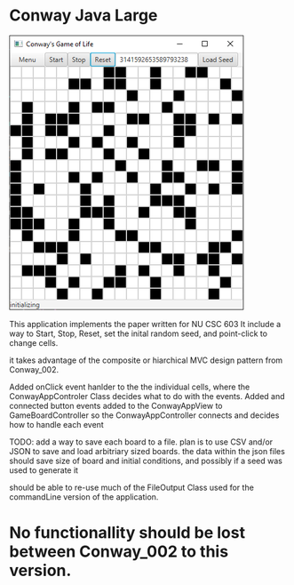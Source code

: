 # Conway Java Large 

![Game Board](./gameExample.png)

This application implements the paper written for NU CSC 603
It include a way to Start, Stop, Reset, set the inital random seed, and point-click to change cells. 

it takes advantage of the composite or hiarchical MVC design pattern from Conway_002. 

Added onClick event hanlder to the the individual cells, where the ConwayAppControler Class decides what to do with the events. 
Added and connected button events added to the ConwayAppView to GameBoardController so the ConwayAppController connects and decides how to handle each event

TODO: add a way to save each board to a file.
plan is to use CSV and/or JSON to save and load arbitriary sized boards. 
the data within the json files should save size of board and initial conditions, and possibly if a seed was used to generate it

should be able to re-use much of the FileOutput Class used for the commandLine version of the application. 

# No functionallity should be lost between Conway_002 to this version. 
